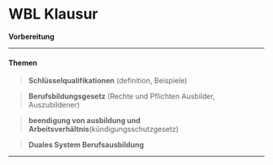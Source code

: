# WBL Klausur
**Vorbereitung**
***

#### Themen

> **Schlüsselqualifikationen** (definition, Beispiele)

> **Berufsbildungsgesetz** (Rechte und Pflichten Ausbilder, Auszubildener) 

> **beendigung von ausbildung und Arbeitsverhältnis**(kündigungsschutzgesetz)

> **Duales System Berufsausbildung**

***



